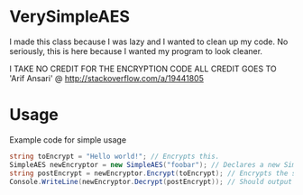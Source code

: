 # VerySimpleAES
I made this class because I was lazy and I wanted to clean up my code.
No seriously, this is here because I wanted my program to look cleaner.

I TAKE NO CREDIT FOR THE ENCRYPTION CODE
ALL CREDIT GOES TO 'Arif Ansari' @ http://stackoverflow.com/a/19441805
# Usage
Example code for simple usage
```C#
string toEncrypt = "Hello world!"; // Encrypts this.
SimpleAES newEncryptor = new SimpleAES("foobar"); // Declares a new SimpleAES with your specified key
string postEncrypt = newEncryptor.Encrypt(toEncrypt); // Encrypts the string with AES 128, and base 64 encodes
Console.WriteLine(newEncryptor.Decrypt(postEncrypt)); // Should output 'Hello world!'
```
